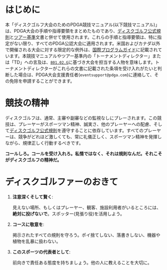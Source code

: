 # はじめに

本「ディスクゴルフ大会のためのPDGA競技マニュアル(以下競技マニュアル)」は、PDGA大会の手順や指導要領をまとめたものであり、[ディスクゴルフ公式規則](ordg/index)と[ツアー基準](dgj/tourstandards)文書と併せて使用されます。これらの手順と指導要領は、特に指定がない限り、すべてのPDGA公認大会に適用されます。米国およびカナダ以外で開催される大会に対する限定的な例外は、[国際プログラムガイド](dgj/programguid)に記載されています。本競技マニュアルやツアー基準内の「トーナメントディレクター」または「TD」への言及は、[`801.02.G`](ordg/80102)に基づき大会を担当する人物を意味します。トーナメントディレクターがこれらの文書に記載された条項を受け入れがたいと判断した場合は、PDGA大会支援責任者(`eventsupport@pdga.com`)に連絡して、その免除を申請することができます。

# 競技の精神

ディスクゴルフは、通常、主審や副審などの監視なしにプレーされます。この競技は、プレーヤーがスポーツマン精神、誠実さ、他のプレーヤーへの配慮、そして[ディスクゴルフ公式規則](ordg/index)を遵守することに依存しています。すべてのプレーヤーは、競争がどれほど激しくても、常に礼儀正しく、スポーツマン精神を発揮しながら、規律正しく行動するべきです。

**コールしろ。コールを受け入れろ。私情ではなく、それは規則なんだ。それこそがディスクゴルフの精神だ。**

# ディスクゴルファーのおきて

1. **注意深くそして賢く**:

    見えない場所、もしくはプレーヤー、観客、施設利用者がいるところには、**絶対に投げないで**。スポッター(見張り役)を活用しよう。

2. **コースに敬意を**:

    掲示されたすべての規則を守ろう。ポイ捨てしない、落書きしない、機器や植物を乱暴に扱わない。

3. **このスポーツの代表者として**:

    前向きで責任ある態度を持ちましょう。他の人に教えることを大切に。
